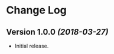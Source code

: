 Change Log
==========

Version 1.0.0 *(2018-03-27)*
------------------------------

* Initial release.